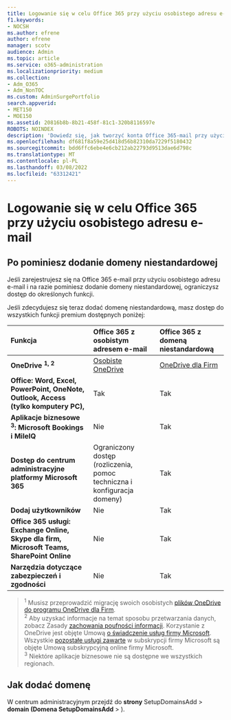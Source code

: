 ```yaml
---
title: Logowanie się w celu Office 365 przy użyciu osobistego adresu e-mail
f1.keywords:
- NOCSH
ms.author: efrene
author: efrene
manager: scotv
audience: Admin
ms.topic: article
ms.service: o365-administration
ms.localizationpriority: medium
ms.collection:
- Adm_O365
- Adm_NonTOC
ms.custom: AdminSurgePortfolio
search.appverid:
- MET150
- MOE150
ms.assetid: 20816b8b-8b21-458f-81c1-320b8116597e
ROBOTS: NOINDEX
description: 'Dowiedz się, jak tworzyć konta Office 365-mail przy użyciu osobistego adresu e-mail, jeśli nie chcesz dodawać domeny niestandardowej. '
ms.openlocfilehash: df681f8a59e25d418d56b82310da7229f5180432
ms.sourcegitcommit: bdd6ffc6ebe4e6cb212ab22793d9513dae6d798c
ms.translationtype: MT
ms.contentlocale: pl-PL
ms.lasthandoff: 03/08/2022
ms.locfileid: "63312421"
---
```

# <a name="signing-up-for-office-365-with-a-personal-email-address"></a>Logowanie się w celu Office 365 przy użyciu osobistego adresu e-mail

## <a name="when-you-skip-adding-a-custom-domain"></a>Po pominiesz dodanie domeny niestandardowej


Jeśli zarejestrujesz się na Office 365 e-mail przy użyciu osobistego adresu e-mail i na razie pominiesz dodanie domeny niestandardowej, ograniczysz dostęp do określonych funkcji.[](../get-help-with-domains/what-is-a-domain.md)

Jeśli zdecydujesz się teraz dodać domenę niestandardową, masz dostęp do wszystkich funkcji premium dostępnych poniżej:

|**Funkcja**|**Office 365 z osobistym adresem e-mail**|**Office 365 z domeną niestandardową**|
|:-----|:-----|:-----|
|**OneDrive <sup>1, 2</sup>**| [Osobiste OneDrive](https://onedrive.live.com/about/plans/)| [OneDrive dla Firm](https://onedrive.live.com/about/en-us/business/) |
|**Office: Word, Excel, PowerPoint, OneNote, Outlook, Access (tylko komputery PC),**| Tak | Tak
|**Aplikacje biznesowe <sup>3</sup>: Microsoft Bookings i MileIQ**| Nie | Tak
|**Dostęp do centrum administracyjne platformy Microsoft 365**| Ograniczony dostęp (rozliczenia, pomoc techniczna i konfiguracja domeny) | Tak
|**Dodaj użytkowników**| Nie | Tak
|**Office 365 usługi: Exchange Online, Skype dla firm, Microsoft Teams, SharePoint Online**| Nie | Tak
|**Narzędzia dotyczące zabezpieczeń i zgodności**| Nie | Tak

> <sup>1</sup> Musisz przeprowadzić migrację swoich osobistych [plików OneDrive do programu OneDrive dla Firm](move-email-and-data-to-office-365-business-premium.md).<br/>
> <sup>2</sup> Aby uzyskać informacje na temat sposobu przetwarzania danych, zobacz Zasady [zachowania poufności informacji](https://g.microsoftonline.com/0BX20en/138). Korzystanie z OneDrive jest objęte Umową [o świadczenie usług firmy Microsoft](https://signup.live.com/signup?ru=https://login.live.com/oauth20_authorize.srf?lc%3d1033%26response_type%3dcode%26client_id%3d51483342-085c-4d86-bf88-cf50c7252078%26scope%3dopenid%2bprofile%2bemail%2boffline_access%26response_mode%3dform_post%26redirect_uri%3dhttps://login.microsoftonline.com/common/federation/oauth2%26state%3drQIIAXWRO2_TUACFc_NSUyGoEBKVEFIHJCSQk-vrR-JIHdLWSdPGaR426TVDZCeO7TjX17Ld5rGzd47EwgLqyFLED2DolBFVMIOYEBMjaXeWM5zvDEfnvEixebb8jOd4wSiaEiMZIsfwEgsZg0ciwwmcyCHIDgXIhQ83t64-PP_-ZvtGvnr04-uX8yedJcj1J-65lR9QcgkeO3EcROVCYTqd5ulo5A7uQOETACsAfgKwTGYsn9G6l8lI5EReYIWSCDmuJIhIKuYxkae6OiT6WIkx6nhNF0K80McN1eYVtR0rB56goKqD1YqgE5lde3wTVb071pOh3oWwSapuo3fkKKS-9vAcIwzx2JlgtT67ST44qZzFDroVGroL608yN6Ih6Qc0ipep9-AksPz6cJ_6vjWI87cxy4_dgRG71G-FNLDC2LWiXbOrtHuKZ7W0_nlgtvwOPZYJU-_7HsIYmWhPY2XSOz2WGh27PzY0ElRHbXgoOqo-N0Rq8KpNTbuzPy_CU1k7VJslRgtmc143vS6vwBrlup0SrYa-ViPzOdNTJHl_OGAachhVhnsz9WMqu56VUP86dX9dyneHO0FIR-7EWqXBr_Q9mCpvbGxuJbYTO4m_afAus36u-1qsZVblo7ffELCfgsR1pkCw8yps8Mh7SaJJaTGxXQU6MB7jakM_iyYHLQVJbRya07a9K5XZiyy4yGZ_ZxOfc_87-h81%26estsfed%3d1%26uaid%3ddd27a8b7188545dab714e7d8c6761b52%26lw%3d1%26fl%3deasi2%26mkt%3den-US&amp;mkt=EN-US&amp;uiflavor=web&amp;lw=1&amp;fl=easi2&amp;client_id=51483342-085c-4d86-bf88-cf50c7252078&amp;uaid=dd27a8b7188545dab714e7d8c6761b52&amp;lic=1). Wszystkie [pozostałe usługi zawarte](https://admin.microsoft.com/Commerce/Mosa.aspx?cc2=US&amp;cl=en&amp;cc=en-US&amp;gcc=False) w subskrypcji firmy Microsoft są objęte Umową subskrypcyjną online firmy Microsoft.<br/>
> <sup>3</sup> Niektóre aplikacje biznesowe nie są dostępne we wszystkich regionach.<br/>

## <a name="how-to-add-a-domain"></a>Jak dodać domenę

W centrum administracyjnym przejdź do **strony** SetupDomainsAdd  > **domain (Domena SetupDomainsAdd**<a href="https://go.microsoft.com/fwlink/p/?linkid=834818" target="_blank"></a> > ).



